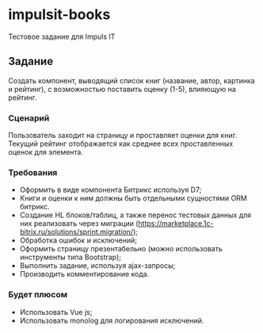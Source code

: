 # impulsit-books
Тестовое задание для Impuls IT

## Задание
Создать компонент, выводящий список книг (название, автор, картинка и рейтинг), с возможностью поставить оценку (1-5), влияющую на рейтинг.

### Сценарий
Пользователь заходит на страницу и проставляет оценки для книг. Текущий рейтинг отображается как среднее всех проставленных оценок для элемента.

### Требования
- Оформить в виде компонента Битрикс используя D7;
- Книги и оценки к ним должны быть отдельными сущностями ORM битрикс.
- Создание HL блоков/таблиц, а также перенос тестовых данных для них реализовать через миграции (https://marketplace.1c-bitrix.ru/solutions/sprint.migration/);
- Обработка ошибок и исключений;
- Оформить страницу презентабельно (можно использовать инструменты типа Bootstrap);
- Выполнить задание, используя ajax-запросы;
- Производить комментирование кода.

### Будет плюсом
- Использовать Vue js;
- Использовать monolog для логирования исключений.
